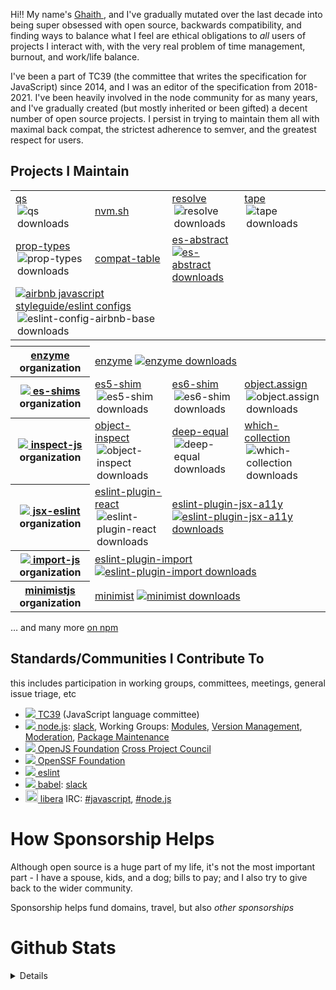 <!--
**ljharb/ljharb** is a ✨ _special_ ✨ repository because its `README.md` (this file) appears on your GitHub profile.

Here are some ideas to get you started:

- 🔭 I’m currently working on ...
- 🌱 I’m currently learning ...
- 👯 I’m looking to collaborate on ...
- 🤔 I’m looking for help with ...
- 💬 Ask me about ...
- 📫 How to reach me: ...
- 😄 Pronouns: ...
- ⚡ Fun fact: ...
-->

Hi‼ My name's [Ghaith ](https://twitter.com/ljharb), and I've gradually mutated over the last decade into being super obsessed with open source, backwards compatibility, and finding ways to balance what I feel are ethical obligations to *all* users of projects I interact with, with the very real problem of time management, burnout, and work/life balance.

I've been a part of TC39 (the committee that writes the specification for JavaScript) since 2014, and I was an editor of the specification from 2018-2021. I've been heavily involved in the node community for as many years, and I've gradually created (but mostly inherited or been gifted) a decent number of open source projects. I persist in trying to maintain them all with maximal back compat, the strictest adherence to semver, and the greatest respect for users.

## Projects I Maintain
<table>
 <tbody>
  <tr>
   <td><a href="https://github.com/ljharb/qs">qs</a> <a href="https://npmjs.com/qs"><img align="right" src="https://img.shields.io/npm/dm/qs.svg?style=plastic&logo=npm&label=&color=DA261A" alt="qs downloads" /></a></td>
   <td><a href="https://github.com/nvm-sh/nvm">nvm.sh</a></td>
   <td><a href="https://github.com/browserify/resolve">resolve</a> <a href="https://npmjs.com/resolve"><img align="right" src="https://img.shields.io/npm/dm/resolve.svg?style=plastic&logo=npm&label=&color=DA261A" alt="resolve downloads" /></a></td>
   <td><a href="https://github.com/substack/tape">tape</a> <a href="https://npmjs.com/tape"><img align="right" src="https://img.shields.io/npm/dm/tape.svg?style=plastic&logo=npm&label=&color=DA261A" alt="tape downloads" /></a></td>
  </tr>
  <tr>
   <td><a href="https://github.com/facebook/prop-types">prop-types</a> <a href="https://npmjs.com/prop-types"><img align="right" src="https://img.shields.io/npm/dm/prop-types.svg?style=plastic&logo=npm&label=&color=DA261A" alt="prop-types downloads" /></a></td>
   <td><a href="https://github.com/kangax/compat-table">compat-table</a></td>
   <td><a href="https://github.com/ljharb/es-abstract">es-abstract</a> <a href="https://npmjs.com/es-abstract"><img src="https://img.shields.io/npm/dm/es-abstract.svg?style=plastic&logo=npm&label=&color=DA261A" alt="es-abstract downloads" /></a></td>
  </tr>
  <tr>
   <td colspan="2"><a href="https://github.com/airbnb/javascript"><img src="https://avatars.githubusercontent.com/u/698437?s=20&v=4" />airbnb javascript styleguide/eslint configs</a> <a href="https://npmjs.com/eslint-config-airbnb-base"><img align="right" src="https://img.shields.io/npm/dm/eslint-config-airbnb-base.svg?style=plastic&logo=npm&label=&color=DA261A" alt="eslint-config-airbnb-base downloads" /></a></td>
  </tr>
  <tr><th colspan=4><img width="1000" height="1"></th></tr>
  <tr>
   <th><a href="https://github.com/enzymejs/">enzyme</a> organization</th>
   <td colspan=3><a href="https://github.com/enzymejs/enzyme">enzyme</a> <a href="https://npmjs.com/enzyme"><img src="https://img.shields.io/npm/dm/enzyme.svg?style=plastic&logo=npm&label=&color=DA261A" alt="enzyme downloads" /></a></td>
  </tr>
  <tr>
   <th><a href="https://github.com/es-shims"><img src="https://avatars.githubusercontent.com/u/6288429?s=20&v=4" /> es-shims</a> organization</th>
   <td><a href="https://github.com/es-shims/es5-shim">es5-shim</a> <a href="https://npmjs.com/es5-shim"><img align="right" src="https://img.shields.io/npm/dm/es5-shim.svg?style=plastic&logo=npm&label=&color=DA261A" alt="es5-shim downloads" /></a></td>
   <td><a href="https://github.com/paulmillr/es6-shim">es6-shim</a> <a href="https://npmjs.com/es6-shim"><img align="right" src="https://img.shields.io/npm/dm/es6-shim.svg?style=plastic&logo=npm&label=&color=DA261A" alt="es6-shim downloads" /></a></td>
   <td><a href="https://github.com/ljharb/object.assign">object.assign</a> <a href="https://npmjs.com/object.assign"><img align="right" src="https://img.shields.io/npm/dm/object.assign.svg?style=plastic&logo=npm&label=&color=DA261A" alt="object.assign downloads" /></a></td>
  </tr>
  <tr>
   <th><a href="https://github.com/inspect-js/"><img src="https://avatars.githubusercontent.com/u/54056128?s=20&v=4" /> inspect-js</a> organization</th>
   <td><a href="https://github.com/inspect-js/object-inspect">object-inspect</a> <a href="https://npmjs.com/object-inspect"><img align="right" src="https://img.shields.io/npm/dm/object-inspect.svg?style=plastic&logo=npm&label=&color=DA261A" alt="object-inspect downloads" /></a></td>
   <td><a href="https://github.com/inspect-js/node-deep-equal">deep-equal</a> <a href="https://npmjs.com/deep-equal"><img align="right" src="https://img.shields.io/npm/dm/deep-equal.svg?style=plastic&logo=npm&label=&color=DA261A" alt="deep-equal downloads" /></a></td>
   <td><a href="https://github.com/inspect-js/which-collection">which-collection</a> <a href="https://npmjs.com/which-collection"><img align="right" src="https://img.shields.io/npm/dm/which-collection.svg?style=plastic&logo=npm&label=&color=DA261A" alt="which-collection downloads" /></a></td>
  </tr>
  <tr>
   <th><a href="https://github.com/jsx-eslint"><img src="https://avatars.githubusercontent.com/u/65626628?s=20&v=4" /> jsx-eslint</a> organization</th>
   <td><a href="https://github.com/jsx-eslint/eslint-plugin-react">eslint-plugin-react</a> <a href="https://npmjs.com/eslint-plugin-react"><img align="right" src="https://img.shields.io/npm/dm/eslint-plugin-react.svg?style=plastic&logo=npm&label=&color=DA261A" alt="eslint-plugin-react downloads" /></a></td>
   <td colspan=2><a href="https://github.com/jsx-eslint/eslint-plugin-jsx-a11y">eslint-plugin-jsx-a11y</a> <a href="https://npmjs.com/eslint-plugin-jsx-a11y"><img src="https://img.shields.io/npm/dm/eslint-plugin-jsx-a11y.svg?style=plastic&logo=npm&label=&color=DA261A" alt="eslint-plugin-jsx-a11y downloads" /></a></td>
  </tr>
  <tr>
   <th><a href="https://github.com/import-js"><img src="https://avatars.githubusercontent.com/u/87917428?s=20&v=4" /> import-js</a> organization</th>
   <td colspan=3><a href="https://github.com/import-js/eslint-plugin-import">eslint-plugin-import</a> <a href="https://npmjs.com/eslint-plugin-import"><img src="https://img.shields.io/npm/dm/eslint-plugin-import.svg?style=plastic&logo=npm&label=&color=DA261A" alt="eslint-plugin-import downloads" /></a></td>
  </tr>
  <tr>
   <th><a href="https://github.com/minimistjs/">minimistjs</a> organization</th>
   <td colspan=3><a href="https://github.com/minimistjs/minimist">minimist</a> <a href="https://npmjs.com/minimist"><img src="https://img.shields.io/npm/dm/minimist.svg?style=plastic&logo=npm&label=&color=DA261A" alt="minimist downloads" /></a></td>
  </tr>
 </tbody>
</table>

… and many more [on npm](https://www.npmjs.com/~ljharb)

## Standards/Communities I Contribute To
<caption>this includes participation in working groups, committees, meetings, general issue triage, etc</caption>

 - [<img src="https://avatars.githubusercontent.com/u/1725583?s=20&v=4" /> TC39](https://tc39.es/) (JavaScript language committee)
 - [<img src="https://avatars.githubusercontent.com/u/9950313?s=20&v=4" /> node.js](https://nodejs.org/): [slack](https://www.nodeslackers.com), Working Groups: [Modules](https://github.com/nodejs/modules), [Version Management](https://github.com/nodejs/version-management), [Moderation](https://github.com/nodejs/admin/blob/main/Moderation-Policy.md), [Package Maintenance](https://github.com/nodejs/package-maintenance)
 - [<img src="https://avatars.githubusercontent.com/u/48335322?s=20&v=4" /> OpenJS Foundation](https://github.com/openjs-foundation/) [Cross Project Council](https://github.com/openjs-foundation/cross-project-council)
 - [<img src="https://avatars.githubusercontent.com/u/130695526?s=20&v=4" /> OpenSSF Foundation](https://openssf.org/)
 - [<img src="https://avatars.githubusercontent.com/u/6019716?s=20&v=4" /> eslint](https://github.com/eslint/eslint/issues?utf8=✓&q=commenter%3Aljharb)
 - [<img src="https://avatars.githubusercontent.com/u/9637642?s=20&v=4" /> babel](https://github.com/babel/babel/issues?utf8=✓&q=commenter%3Aljharb): [slack](https://babeljs.slack.com/)
 - [<img src="https://libera.chat/static/img/libera-color.svg" width="20" /> libera](https://libera.chat) IRC: [#javascript](https://web.libera.chat/?channel=#javascript), [#node.js](https://web.libera.chat/?channel=#node.js)

# How Sponsorship Helps

Although open source is a huge part of my life, it's not the most important part - I have a spouse, kids, and a dog; bills to pay; and I also try to give back to the wider community.

Sponsorship helps fund domains, travel, but also *other sponsorships*

# Github Stats

<details>

![GitHub stats](https://github.com/ljharb/ljharb/blob/metrics/github-metrics.svg)

</details>


